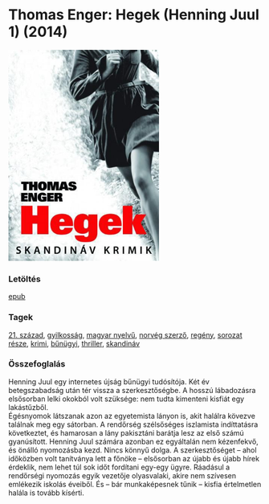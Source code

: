 # <a name="id_617">Thomas Enger: Hegek (Henning Juul 1) (2014)</a>
<img src="https://github.com/BercziSandor/calibre_lib/raw/main/libs/main/Thomas%20Enger/Hegek%20%28617%29/cover.jpg" alt="cover" width="300"/>

### Letöltés
[epub](https://github.com/BercziSandor/calibre_lib/raw/main/libs/main/Thomas%20Enger/Hegek%20%28617%29/Hegek%20-%20Thomas%20Enger.epub)

### Tagek
[21. század](https://github.com/berczisandor/calibre_lib/blob/main/libs/main/tags/21.%20sz%c3%a1zad.md), [gyilkosság](https://github.com/berczisandor/calibre_lib/blob/main/libs/main/tags/gyilkoss%c3%a1g.md), [magyar nyelvű](https://github.com/berczisandor/calibre_lib/blob/main/libs/main/tags/magyar%20nyelv%c5%b1.md), [norvég szerző](https://github.com/berczisandor/calibre_lib/blob/main/libs/main/tags/norv%c3%a9g%20szerz%c5%91.md), [regény](https://github.com/berczisandor/calibre_lib/blob/main/libs/main/tags/reg%c3%a9ny.md), [sorozat része](https://github.com/berczisandor/calibre_lib/blob/main/libs/main/tags/sorozat%20r%c3%a9sze.md), [krimi](https://github.com/berczisandor/calibre_lib/blob/main/libs/main/tags/krimi.md), [bűnügyi](https://github.com/berczisandor/calibre_lib/blob/main/libs/main/tags/b%c5%b1n%c3%bcgyi.md), [thriller](https://github.com/berczisandor/calibre_lib/blob/main/libs/main/tags/thriller.md), [skandináv](https://github.com/berczisandor/calibre_lib/blob/main/libs/main/tags/skandin%c3%a1v.md)

### Összefoglalás
<div>
<p>Henning Juul egy internetes újság bűnügyi tudósítója. Két év betegszabadság után tér vissza a szerkesztőségbe. A hosszú lábadozásra elsősorban lelki okokból volt szüksége: nem tudta kimenteni kisfiát egy lakástűzből.<br>Égésnyomok látszanak azon az egyetemista lányon is, akit halálra kövezve találnak meg egy sátorban. A rendőrség szélsőséges iszlamista indíttatásra következtet, és hamarosan a lány pakisztáni barátja lesz az első számú gyanúsított. Henning Juul számára azonban ez egyáltalán nem kézenfekvő, és önálló nyomozásba kezd. Nincs könnyű dolga. A szerkesztőséget – ahol időközben volt tanítványa lett a főnöke – elsősorban az újabb és újabb hírek érdeklik, nem lehet túl sok időt fordítani egy-egy ügyre. Ráadásul a rendőrségi nyomozás egyik vezetője olyasvalaki, akire nem szívesen emlékezik iskolás éveiből. És – bár munkaképesnek tűnik – kisfia értelmetlen halála is tovább kísérti.</p></div>


